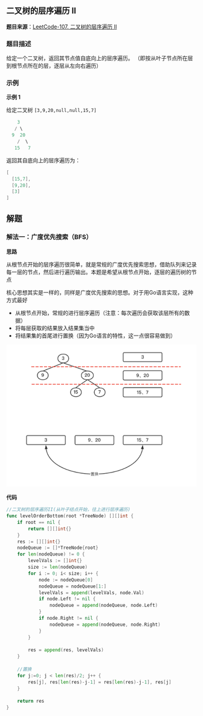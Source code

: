 ## 二叉树的层序遍历 II

**题目来源**：[LeetCode-107. 二叉树的层序遍历 II](https://leetcode-cn.com/problems/binary-tree-level-order-traversal-ii/)

### 题目描述

给定一个二叉树，返回其节点值自底向上的层序遍历。 （即按从叶子节点所在层到根节点所在的层，逐层从左向右遍历）

### 示例

**示例 1**

给定二叉树 `[3,9,20,null,null,15,7]`

```go
    3
   / \
  9  20
    /  \
   15   7
```

返回其自底向上的层序遍历为：

```go
[
  [15,7],
  [9,20],
  [3]
]
```

## 解题

### 解法一：广度优先搜索（BFS）

**思路**

从根节点开始的层序遍历很简单，就是常规的广度优先搜索思想，借助队列来记录每一层的节点，然后进行遍历输出。本题是希望从根节点开始，逐层的遍历树的节点

核心思想其实是一样的，同样是广度优先搜索的思想。对于用Go语言实现，这种方式最好

- 从根节点开始，常规的进行层序遍历（注意：每次遍历会获取该层所有的数据）
- 将每层获取的结果放入结果集当中
- 将结果集的首尾进行置换（因为Go语言的特性，这一点很容易做到）

![image](https://github.com/Rain-Life/algorithm-go/blob/master/photos/BinaryTree/107/111.png)

**代码**

```go
//二叉树的层序遍历II(从叶子结点开始，往上进行层序遍历)
func levelOrderBottom(root *TreeNode) [][]int {
	if root == nil {
		return [][]int{}
	}
	res := [][]int{}
	nodeQueue := []*TreeNode{root}
	for len(nodeQueue) != 0 {
		levelVals := []int{}
		size := len(nodeQueue)
		for i := 0; i< size; i++ {
			node := nodeQueue[0]
			nodeQueue = nodeQueue[1:]
			levelVals = append(levelVals, node.Val)
			if node.Left != nil {
				nodeQueue = append(nodeQueue, node.Left)
			}
			if node.Right != nil {
				nodeQueue = append(nodeQueue, node.Right)
			}
		}

		res = append(res, levelVals)
	}

	//置换
	for j:=0; j < len(res)/2; j++ {
		res[j], res[len(res)-j-1] = res[len(res)-j-1], res[j]
	}

	return res
}
```